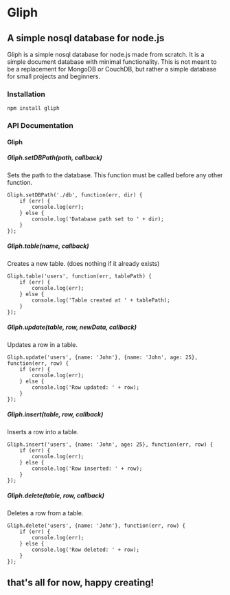 # Gliph
## A simple nosql database for node.js

Gliph is a simple nosql database for node.js made from scratch. 
It is a simple document database with minimal functionality. 
This is not meant to be a replacement for MongoDB or CouchDB, but rather a simple database for small projects and beginners.

### Installation

    npm install gliph

### API Documentation

#### Gliph

##### Gliph.setDBPath(path, callback)

Sets the path to the database. This function must be called before any other function.

    Gliph.setDBPath('./db', function(err, dir) {
        if (err) {
            console.log(err);
        } else {
            console.log('Database path set to ' + dir);
        }
    });

##### Gliph.table(name, callback)

Creates a new table. (does nothing if it already exists)

    Gliph.table('users', function(err, tablePath) {
        if (err) {
            console.log(err);
        } else {
            console.log('Table created at ' + tablePath);
        }
    });

##### Gliph.update(table, row, newData, callback)

Updates a row in a table.

    Gliph.update('users', {name: 'John'}, {name: 'John', age: 25}, function(err, row) {
        if (err) {
            console.log(err);
        } else {
            console.log('Row updated: ' + row);
        }
    });

##### Gliph.insert(table, row, callback)

Inserts a row into a table.

    Gliph.insert('users', {name: 'John', age: 25}, function(err, row) {
        if (err) {
            console.log(err);
        } else {
            console.log('Row inserted: ' + row);
        }
    });

##### Gliph.delete(table, row, callback)

Deletes a row from a table.

    Gliph.delete('users', {name: 'John'}, function(err, row) {
        if (err) {
            console.log(err);
        } else {
            console.log('Row deleted: ' + row);
        }
    });

## that's all for now, happy creating!